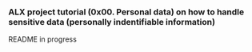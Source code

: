 <h3>ALX project tutorial (0x00. Personal data) on how to handle sensitive data (personally indentifiable information) </h3>
<p>README in progress </p>